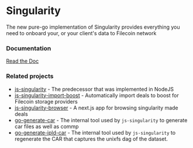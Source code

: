 # Singularity
The new pure-go implementation of Singularity provides everything you need to onboard your, or your client's data to Filecoin network

### Documentation
[Read the Doc](https://protocol-labs-2.gitbook.io/singularity/overview/readme)


### Related projects
- [js-singularity](https://github.com/tech-greedy/singularity) -
The predecessor that was implemented in NodeJS
- [js-singularity-import-boost](https://github.com/tech-greedy/singularity-import) -
Automatically import deals to boost for Filecoin storage providers
- [js-singularity-browser](https://github.com/tech-greedy/singularity-browser) -
A next.js app for browsing singularity made deals
- [go-generate-car](https://github.com/tech-greedy/generate-car) -
The internal tool used by `js-singularity` to generate car files as well as commp
- [go-generate-ipld-car](https://github.com/tech-greedy/generate-car#generate-ipld-car) -
The internal tool used by `js-singularity` to regenerate the CAR that captures the unixfs dag of the dataset.

